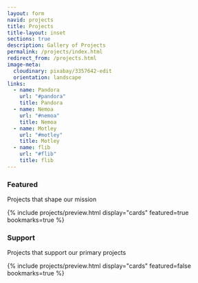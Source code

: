 ```yaml
---
layout: form
navid: projects
title: Projects
title-layout: inset
sections: true
description: Gallery of Projects
permalink: /projects/index.html
redirect_from: /projects.html
image-meta:
  cloudinary: pixabay/3357642-edit
  orientation: landscape
links:
  - name: Pandora
    url: "#pandora"
    title: Pandora
  - name: Nemoa
    url: "#nemoa"
    title: Nemoa
  - name: Motley
    url: "#motley"
    title: Motley
  - name: flib
    url: "#flib"
    title: flib
---
```


<section class="dark-grey">
  <h3><b>Featured</b></h3>
  <p>Projects that shape our mission</p>
</section>

<section class="grey">
  {% include projects/preview.html display="cards" featured=true bookmarks=true %}
</section>

<section class="dark-grey">
  <h3><b>Support</b></h3>
  <p>Projects that support our primary projects</p>
</section>

<section class="grey">
  {% include projects/preview.html display="cards" featured=false bookmarks=true %}
</section>
